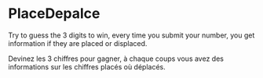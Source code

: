 # PlaceDepalce


Try to guess the 3 digits to win, 
every time you submit your number, you get information if they are placed or displaced.



Devinez les 3 chiffres pour gagner, à chaque coups vous avez des informations sur les chiffres placés où déplacés.
